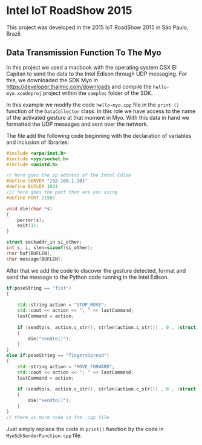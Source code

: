 # Intel IoT RoadShow 2015

This project was developed in the 2015 IoT RoadShow 2015 in São Paulo, Brazil.

## Data Transmission Function To The Myo

In this project we used a macbook with the operating system OSX El Capitan to send the data to the Intel Edison through UDP messaging.
For this, we downloaded the SDK Myo in https://developer.thalmic.com/downloads and compile the ```hello-myo.xcodeproj``` project within the ```samples``` folder of the SDK.

In this example we modify the code ```hello-myo.cpp``` file in the ```print ()``` function of the ```DataCollector``` class. In this role we have access to the name of the activated gesture at that moment in Myo. With this data in hand we formatted the UDP messages and sent over the network.

The file add the following code beginning with the declaration of variables and inclusion of libraries:



```c++
#include <arpa/inet.h>
#include <sys/socket.h>
#include <unistd.h>

// here goes the ip address of the Intel Ediso
#define SERVER "192.168.1.101"
#define BUFLEN 1024
/// here goes the port that are you using
#define PORT 21567

void die(char *s)
{
    perror(s);
    exit(1);
}

struct sockaddr_in si_other;
int s, i, slen=sizeof(si_other);
char buf[BUFLEN];
char message[BUFLEN];
```

After that we add the code to discover the gesture detected, format and send the message to the Python code running in the Intel Edison.

```c++
if(poseString == "fist")
{
        
    std::string action = "STOP_MOVE";
    std::cout << action << "; " << lastCommand;
    lastCommand = action;
        
    if (sendto(s, action.c_str(), strlen(action.c_str()) , 0 , (struct sockaddr *) &si_other, slen)==-1)
    {
        die("sendto()");
    }
}
else if(poseString == "fingersSpread")
{
    std::string action = "MOVE_FORWARD";
    std::cout << action << "; " << lastCommand;
    lastCommand = action;
        
    if (sendto(s, action.c_str(), strlen(action.c_str()) , 0 , (struct sockaddr *) &si_other, slen)==-1)
    {
        die("sendto()");
    }
}
// there is more code in the .cpp file
```

Just simply replace the code in ```print()``` function by the code in ```MyoSdkSenderFunction.cpp``` file.
